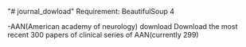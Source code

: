 "# journal_dowload" 
Requirement: BeautifulSoup 4

-AAN(American academy of neurology) download
Download the most recent 300 papers of clinical series of AAN(currently 299)
